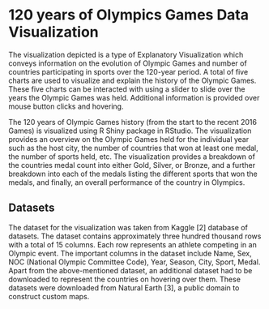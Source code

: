 # 120 years of Olympics Games Data Visualization
The visualization depicted is a type of Explanatory Visualization which conveys information on the evolution of Olympic Games and number of countries participating in sports over the 120-year period. A total of five charts are used to visualize and explain the history of the Olympic Games. These five charts can be interacted with using a slider to slide over the years the Olympic Games was held. Additional information is provided over mouse button clicks and hovering.

The 120 years of Olympic Games history (from the start to the recent 2016 Games) is visualized using R Shiny package in RStudio. The visualization provides an overview on the Olympic Games held for the individual year such as the host city, the number of countries that won at least one medal, the number of sports held, etc. The visualization provides a breakdown of the countries medal count into either Gold, Silver, or Bronze, and a further breakdown into each of the medals listing the different sports that won the medals, and finally, an overall performance of the country in Olympics.

## Datasets
The dataset for the visualization was taken from Kaggle [2] database of datasets. The dataset contains approximately three hundred thousand rows with a total of 15 columns. Each row represents an athlete competing in an Olympic event. The important columns in the dataset include Name, Sex, NOC (National Olympic Committee Code), Year, Season, City, Sport, Medal.
Apart from the above-mentioned dataset, an additional dataset had to be downloaded to represent the countries on hovering over them. These datasets were downloaded from Natural Earth [3], a public domain to construct custom maps.
